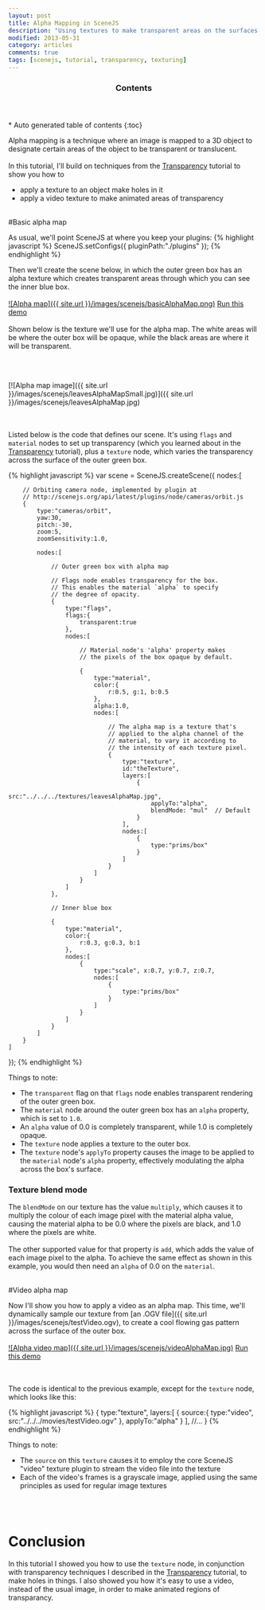 ```yaml
---
layout: post
title: Alpha Mapping in SceneJS
description: "Using textures to make transparent areas on the surfaces of objects"
modified: 2013-05-31
category: articles
comments: true
tags: [scenejs, tutorial, transparency, texturing]
---
```



<section id="table-of-contents" class="toc">
  <header>
    <h3>Contents</h3>
  </header>
<div id="drawer" markdown="1">
*  Auto generated table of contents
{:toc}
</div>
</section><!-- /#table-of-contents -->

Alpha mapping is a technique where an image is mapped to a 3D object to designate certain areas of the object to be transparent or translucent.
<br><br>
In this tutorial, I'll build on techniques from the [Transparency](/articles/scenejs-transparency) tutorial to show you how to

* apply a texture to an object make holes in it
* apply a video texture to make animated areas of transparency
<br><br>

#Basic alpha map

As usual, we'll point SceneJS at where you keep your plugins:
{% highlight javascript %}
SceneJS.setConfigs({
     pluginPath:"./plugins"
});
{% endhighlight %}

Then we'll create the scene below, in which the outer green box has an alpha texture which creates transparent areas through
which you can see the inner blue box.
<br><br>
[![Alpha map]({{ site.url }}/images/scenejs/basicAlphaMap.png)](http://scenejs.org/examples.html?page=alphaMap)
[Run this demo](http://scenejs.org/examples.html?page=alphaMap)
<br><br>Shown below is the texture we'll use for the alpha map. The white areas will be where the outer box will be opaque,
while the black areas are where it will be transparent.

<br><br>

[![Alpha map image]({{ site.url }}/images/scenejs/leavesAlphaMapSmall.jpg)]({{ site.url }}/images/scenejs/leavesAlphaMap.jpg)

<br><br>Listed below is the code that defines our scene. It's using ```flags``` and ```material``` nodes to set up
transparency (which you learned about in the [Transparency](/articles/scenejs-transparency) tutorial), plus a ```texture``` node, which
  varies the transparency across the surface of the outer green box.

{% highlight javascript %}
var scene = SceneJS.createScene({
    nodes:[

        // Orbiting camera node, implemented by plugin at
        // http://scenejs.org/api/latest/plugins/node/cameras/orbit.js
        {
            type:"cameras/orbit",
            yaw:30,
            pitch:-30,
            zoom:5,
            zoomSensitivity:1.0,

            nodes:[

                // Outer green box with alpha map

                // Flags node enables transparency for the box.
                // This enables the material `alpha` to specify
                // the degree of opacity.
                {
                    type:"flags",
                    flags:{
                        transparent:true
                    },
                    nodes:[

                        // Material node's 'alpha' property makes
                        // the pixels of the box opaque by default.

                        {
                            type:"material",
                            color:{
                                r:0.5, g:1, b:0.5
                            },
                            alpha:1.0,
                            nodes:[

                                // The alpha map is a texture that's
                                // applied to the alpha channel of the
                                // material, to vary it according to
                                // the intensity of each texture pixel.
                                {
                                    type:"texture",
                                    id:"theTexture",
                                    layers:[
                                        {
                                            src:"../../../textures/leavesAlphaMap.jpg",
                                            applyTo:"alpha",
                                            blendMode: "mul"  // Default
                                        }
                                    ],
                                    nodes:[
                                        {
                                            type:"prims/box"
                                        }
                                    ]
                                }
                            ]
                        }
                    ]
                },

                // Inner blue box

                {
                    type:"material",
                    color:{
                        r:0.3, g:0.3, b:1
                    },
                    nodes:[
                        {
                            type:"scale", x:0.7, y:0.7, z:0.7,
                            nodes:[
                                {
                                    type:"prims/box"
                                }
                            ]
                        }
                    ]
                }
            ]
        }
    ]
});
{% endhighlight %}

Things to note:

* The ```transparent``` flag on that ```flags``` node enables transparent rendering of the outer green box.
* The ```material``` node around the outer green box has an ```alpha``` property, which is set to ```1.0```.
* An ```alpha``` value of 0.0 is completely transparent, while 1.0 is completely opaque.
* The ```texture``` node applies a texture to the outer box.
* The ```texture``` node's ```applyTo``` property causes the image to be applied to the ```material``` node's ```alpha``` property,
effectively modulating the alpha across the box's surface.

### Texture blend mode

The ```blendMode``` on our texture has the value ```multiply```, which causes it to multiply the colour of each image pixel
with the material alpha value, causing the material alpha to be 0.0 where the pixels are black, and 1.0 where the pixels are white.
<br><br>
The other supported value for that property is ```add```, which adds the value of each image pixel to the alpha. To
achieve the same effect as shown in this example, you would then need an ```alpha``` of 0.0 on the ```material```.<br><br>

#Video alpha map

Now I'll show you how to apply a video as an alpha map. This time, we'll dynamically sample our texture from [an .OGV file]({{ site.url }}/images/scenejs/testVideo.ogv), to
create a cool flowing gas pattern across the surface of the outer box.
<br><br>
[![Alpha video map]({{ site.url }}/images/scenejs/videoAlphaMap.jpg)](http://scenejs.org/examples.html?page=videoAlphaMap)
[Run this demo](http://scenejs.org/examples.html?page=videoAlphaMap)

<br><br>The code is identical to the previous example, except for the ```texture``` node, which looks like this:

{% highlight javascript %}
{
    type:"texture",
    layers:[
        {
            source:{
                type:"video",
                src:"../../../movies/testVideo.ogv"
            },
            applyTo:"alpha"
        }
    ],
    //...
}
{% endhighlight %}

Things to note:

* The ```source``` on this ```texture``` causes it to employ the core SceneJS "video" texture plugin to stream the video file into the texture
* Each of the video's frames is a grayscale image, applied using the same principles as used for regular image textures
<br>
<br>

# Conclusion

In this tutorial I showed you how to use the ```texture``` node, in conjunction with transparency techniques I described
in the [Transparency](/articles/scenejs-transparency) tutorial, to make holes in things. I also showed you how it's easy
 to use a video, instead of the usual image, in order to make animated regions of transparancy.